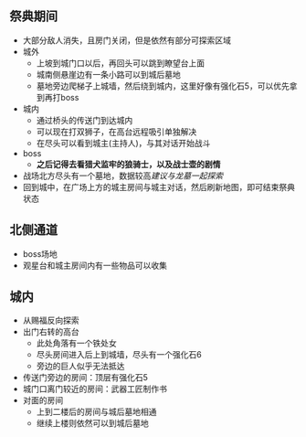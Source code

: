 ## 祭典期间
- 大部分敌人消失，且房门关闭，但是依然有部分可探索区域
- 城外
	- 上坡到城门口以后，再回头可以跳到瞭望台上面
	- 城南侧悬崖边有一条小路可以到城后墓地
	- 墓地旁边爬梯子上城墙，然后绕到城内，这里好像有强化石5，可以优先拿到再打boss
- 城内
	- 通过桥头的传送门到达城内
	- 可以现在打双狮子，在高台远程吸引单独解决
	- 在尽头可以看到城主(主持人)，与其对话开始战斗
- boss
	- **之后记得去看猎犬监牢的狼骑士，以及战士壶的剧情**
- 战场北方尽头有一个墓地，数据较高*建议与龙墓一起探索*
- 回到城中，在广场上方的城主房间与城主对话，然后刷新地图，即可结束祭典状态

## 北侧通道
- boss场地
- 观星台和城主房间内有一些物品可以收集

## 城内
- 从赐福反向探索
- 出门右转的高台
	- 此处角落有一个铁处女
	- 尽头房间进入后上到城墙，尽头有一个强化石6
	- 旁边的巨人似乎无法抵达
- 传送门旁边的房间：顶层有强化石5
- 城门口离门较近的房间：武器工匠制作书
- 对面的房间
	- 上到二楼后的房间与城后墓地相通
	- 继续上楼则依然可以到城后墓地
